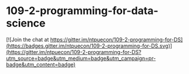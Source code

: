 # 109-2-programming-for-data-science

[![Join the chat at https://gitter.im/ntpuecon/109-2-programming-for-DS](https://badges.gitter.im/ntpuecon/109-2-programming-for-DS.svg)](https://gitter.im/ntpuecon/109-2-programming-for-DS?utm_source=badge&utm_medium=badge&utm_campaign=pr-badge&utm_content=badge)